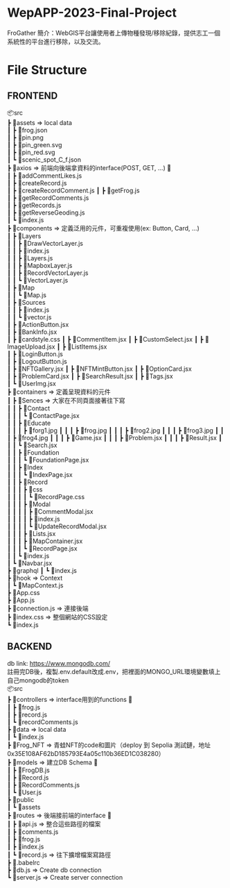 # WepAPP-2023-Final-Project

FroGather
簡介：WebGIS平台讓使用者上傳物種發現/移除紀錄，提供志工一個系統性的平台進行移除，以及交流。

# File Structure
## FRONTEND
📦src  
 ┣ 📂assets => local data  
 ┃ ┣ 📜frog.json    
 ┃ ┣ 📜pin.png  
 ┃ ┣ 📜pin_green.svg  
 ┃ ┣ 📜pin_red.svg  
 ┃ ┗ 📜scenic_spot_C_f.json  
 ┣ 📂axios => 前端向後端拿資料的interface(POST, GET, ...) 📌  
 ┃ ┣ 📜addCommentLikes.js  
 ┃ ┣ 📜createRecord.js  
 ┃ ┣ 📜createRecordComment.js 
 ┃ ┣ 📜getFrog.js   
 ┃ ┣ 📜getRecordComments.js  
 ┃ ┣ 📜getRecords.js  
 ┃ ┣ 📜getReverseGeoding.js  
 ┃ ┗ 📜index.js  
 ┣ 📂components => 定義泛用的元件，可重複使用(ex: Button, Card, ...)  
 ┃ ┣ 📂Layers  
 ┃ ┃ ┣ 📜DrawVectorLayer.js  
 ┃ ┃ ┣ 📜index.js  
 ┃ ┃ ┣ 📜Layers.js  
 ┃ ┃ ┣ 📜MapboxLayer.js  
 ┃ ┃ ┣ 📜RecordVectorLayer.js  
 ┃ ┃ ┗ 📜VectorLayer.js  
 ┃ ┣ 📂Map  
 ┃ ┃ ┗ 📜Map.js  
 ┃ ┣ 📂Sources  
 ┃ ┃ ┣ 📜index.js  
 ┃ ┃ ┗ 📜vector.js  
 ┃ ┣ 📜ActionButton.jsx  
 ┃ ┣ 📜BankInfo.jsx  
 ┃ ┣ 📜cardstyle.css 
 ┃ ┣ 📜CommentItem.jsx 
 ┃ ┣ 📜CustomSelect.jsx 
 ┃ ┣ 📜ImageUpload.jsx 
 ┃ ┣ 📜ListItems.jsx  
 ┃ ┣ 📜LoginButton.js  
 ┃ ┣ 📜LogoutButton.js  
 ┃ ┣ 📜NFTGallery.jsx 
 ┃ ┣ 📜NFTMintButton.jsx 
 ┃ ┣ 📜OptionCard.jsx  
 ┃ ┣ 📜ProblemCard.jsx
 ┃ ┣ 📜SearchResult.jsx 
 ┃ ┣ 📜Tags.jsx  
 ┃ ┗ 📜UserImg.jsx  
 ┣ 📂containers => 定義呈現資料的元件  
 ┃ ┣ 📂Sences => 大家在不同頁面接著往下寫  
 ┃ ┃ ┣ 📂Contact  
 ┃ ┃ ┃ ┗ 📜ContactPage.jsx  
 ┃ ┃ ┣ 📂Educate  
 ┃ ┃ ┃ ┣ 📜forg1.jpg
 ┃ ┃ ┃ ┣ 📜frog.jpg
 ┃ ┃ ┃ ┣ 📜frog2.jpg
 ┃ ┃ ┃ ┣ 📜frog3.jpg
 ┃ ┃ ┃ ┣ 📜frog4.jpg
 ┃ ┃ ┃ ┣ 📜Game.jsx
 ┃ ┃ ┃ ┣ 📜Problem.jsx
 ┃ ┃ ┃ ┣ 📜Result.jsx
 ┃ ┃ ┃ ┗ 📜Search.jsx  
 ┃ ┃ ┣ 📂Foundation  
 ┃ ┃ ┃ ┗ 📜FoundationPage.jsx  
 ┃ ┃ ┣ 📂Index  
 ┃ ┃ ┃ ┗ 📜IndexPage.jsx  
 ┃ ┃ ┣ 📂Record  
 ┃ ┃ ┃ ┣ 📂css  
 ┃ ┃ ┃ ┃ ┗ 📜RecordPage.css  
 ┃ ┃ ┃ ┣ 📂Modal  
 ┃ ┃ ┃ ┃ ┣ 📜CommentModal.jsx  
 ┃ ┃ ┃ ┃ ┣ 📜index.js  
 ┃ ┃ ┃ ┃ ┗ 📜UpdateRecordModal.jsx  
 ┃ ┃ ┃ ┣ 📜Lists.jsx  
 ┃ ┃ ┃ ┣ 📜MapContainer.jsx  
 ┃ ┃ ┃ ┗ 📜RecordPage.jsx  
 ┃ ┃ ┗ 📜index.js  
 ┃ ┗ 📜Navbar.jsx  
 ┣ 📂graphql 
 ┃ ┗ 📜index.js  
 ┣ 📂hook  => Context  
 ┃ ┗ 📜MapContext.js  
 ┣ 📜App.css  
 ┣ 📜App.js  
 ┣ 📜connection.js => 連接後端  
 ┣ 📜index.css => 整個網站的CSS設定  
 ┗ 📜index.js  

## BACKEND
db link: https://www.mongodb.com/  
註冊完DB後，複製.env.default改成.env，把裡面的MONGO_URL環境變數填上自己mongodb的token  
📦src  
 ┣ 📂controllers => interface用到的functions 📌  
 ┃ ┣ 📜frog.js  
 ┃ ┣ 📜record.js  
 ┃ ┗ 📜recordComments.js  
 ┣ 📂data => local data  
 ┃ ┗ 📜index.js  
 ┣ 📂Frog_NFT => 青蛙NFT的code和圖片（deploy 到 Sepolia 測試鏈，地址 0x35E108AF62bD185793E4a05c110b36ED1C038280）    
 ┣ 📂models => 建立DB Schema 📌  
 ┃ ┣ 📜FrogDB.js  
 ┃ ┣ 📜Record.js  
 ┃ ┣ 📜RecordComments.js  
 ┃ ┗ 📜User.js  
 ┣ 📂public   
 ┃ ┗ 📂assets   
 ┣ 📂routes => 後端接前端的interface 📌  
 ┃ ┣ 📜api.js => 整合這些路徑的檔案  
 ┃ ┣ 📜comments.js  
 ┃ ┣ 📜frog.js  
 ┃ ┣ 📜index.js  
 ┃ ┗ 📜record.js => 往下擴增檔案寫路徑  
 ┣ 📜.babelrc  
 ┣ 📜db.js => Create db connection  
 ┗ 📜server.js => Create server connection  